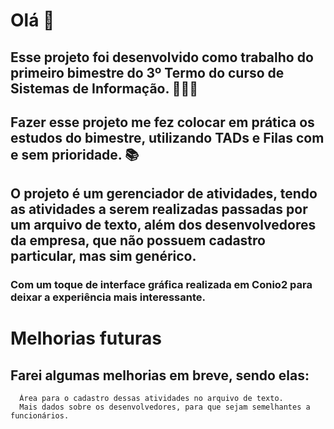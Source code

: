 # Olá 👋
## Esse projeto foi desenvolvido como trabalho do primeiro bimestre do 3º Termo do curso de Sistemas de Informação. 👨🏻‍🎓
## Fazer esse projeto me fez colocar em prática os estudos do bimestre, utilizando TADs e Filas com e sem prioridade. 📚
## O projeto é um gerenciador de atividades, tendo as atividades a serem realizadas passadas por um arquivo de texto, além dos desenvolvedores da empresa, que não possuem cadastro particular, mas sim genérico.
### Com um toque de interface gráfica realizada em Conio2 para deixar a experiência mais interessante.

# Melhorias futuras
## Farei algumas melhorias em breve, sendo elas:
      Área para o cadastro dessas atividades no arquivo de texto.
      Mais dados sobre os desenvolvedores, para que sejam semelhantes a funcionários.
